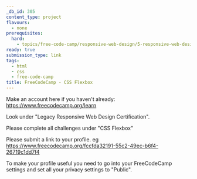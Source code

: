 ```yaml
---
_db_id: 305
content_type: project
flavours:
  - none
prerequisites:
  hard:
    - topics/free-code-camp/responsive-web-design/5-responsive-web-design-principles
ready: true
submission_type: link
tags:
  - html
  - css
  - free-code-camp
title: FreeCodeCamp - CSS Flexbox
---
```


Make an account here if you haven't already: https://www.freecodecamp.org/learn

Look under "Legacy Responsive Web Design Certification".

Please complete all challenges under "CSS Flexbox"

Please submit a link to your profile. eg https://www.freecodecamp.org/fccfda32191-55c2-49ec-b6f4-26719c1dd7f4

To make your profile useful you need to go into your FreeCodeCamp settings and set all your privacy settings to "Public".
